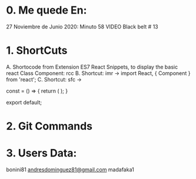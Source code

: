 # 0. Me quede En:

27 Noviembre de Junio 2020: 
Minuto 58 VIDEO Black belt # 13


# 1. ShortCuts

A. Shortocode from Extension ES7 React Snippets, to display the basic react Class Component: rcc
B. Shortcut: imr  -> import React, { Component } from 'react'; 
C. Shortcut: sfc ->

const  = () => {
    return (  );
}
 
export default;


# 2. Git Commands


# 3. Users Data:

bonini81
andresdominguez81@gmail.com
madafaka1

